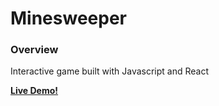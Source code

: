 # Minesweeper

### Overview

Interactive game built with Javascript and React

[**Live Demo!**](http://anastassia-b.github.io/minesweeper)
